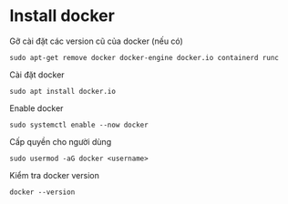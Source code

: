 # Install docker

Gỡ cài đặt các version cũ của docker (nếu có)

```shell
sudo apt-get remove docker docker-engine docker.io containerd runc
```

Cài đặt docker
```shell
sudo apt install docker.io
```

Enable docker
```shell
sudo systemctl enable --now docker
```

Cấp quyền cho người dùng
```shell
sudo usermod -aG docker <username>
```

Kiểm tra docker version

```shell
docker --version
```